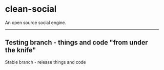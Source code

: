# clean-social
An open source social engine. 

---
Testing branch - things and code "from under the knife"
---
Stable branch - release things and code

